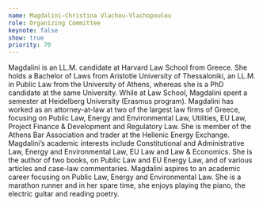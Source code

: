 ```yaml
---
name: Magdalini-Christina Vlachou-Vlachopoulou
role: Organizing Committee
keynote: false
show: true
priority: 70
---
```


Magdalini is an LL.M. candidate at Harvard Law School from Greece. She holds a Bachelor of Laws from Aristotle University of Thessaloniki, an LL.M. in Public Law from the University of Athens, whereas she is a PhD candidate at the same University. While at Law School, Magdalini spent a semester at Heidelberg University (Erasmus program).
Magdalini has worked as an attorney-at-law at two of the largest law firms of Greece, focusing on Public Law, Energy and Environmental Law, Utilities, EU Law, Project Finance &amp; Development and Regulatory Law. She is member of the Athens Bar Association and trader at the Hellenic Energy Exchange.
Magdalini’s academic interests include Constitutional and Administrative Law, Energy and Environmental Law, EU Law and Law &amp; Economics. She is the author of two books, on Public Law and EU Energy Law, and of various articles and case-law commentaries.
Magdalini aspires to an academic career focusing on Public Law, Energy and Environmental Law. She is a marathon runner and in her spare time, she enjoys playing the piano, the electric guitar and reading poetry.
